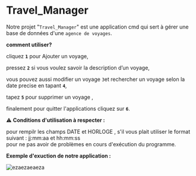# Travel_Manager


Notre projet "`Travel_Manager`" est une application cmd qui  sert à gérer une base de données d'une `agence de voyages`.

**comment utiliser?**

cliquez  **`1`** pour  Ajouter un voyage,

pressez  **`2`**  si vous voulez savoir la description d’un voyage,

vous pouvez aussi modifier un voyage `3`et rechercher un voyage selon la date precise en tapant **`4`**,

tapez **`5`** pour supprimer un voyage ,

finalement pour  quitter l'applications cliquez sur **`6`**.

⚠️ **Conditions d'utilisation à respecter :**

pour rempilr les champs DATE et HORLOGE , s'il vous plait utiliser le format suivant :     jj:mm:aa  et   hh:mm:ss  
pour ne pas avoir de problèmes en cours d'exécution du programme.


**Exemple d'exuction de notre application :**


![ezaezaeaeza](https://user-images.githubusercontent.com/121571508/210154711-06236961-139b-4a03-b475-b360f12c51fe.png)


